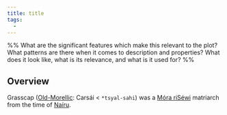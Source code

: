 ```yaml
---
title: title
tags:
  - 
---
```

%%
What are the significant features which make this relevant to the plot?
What patterns are there when it comes to description and properties?
What does it look like, what is its relevance, and what is it used for?
%%

## Overview
Grasscap ([Old-Morellic](languages/old-morellic.md): Carsái < `*tsyal-sahi`) was a [Móra riSéwi](groups/mora-risewi-tribe.md) matriarch from the time of [Naíru](locations/nairu.md).